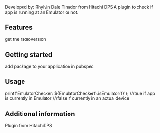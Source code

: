 
Developed by: Rhylvin Dale Tinador from Hitachi DPS
A plugin to check if app is running at an Emulator or not.

## Features

get the radioVersion

## Getting started

add package to your application in pubspec

## Usage

print('EmulatorChecker: ${EmulatorChecker().isEmulator()}');
///true if app is currently in Emulator
///false if currently in an actual device

## Additional information

Plugin from HitachiDPS
